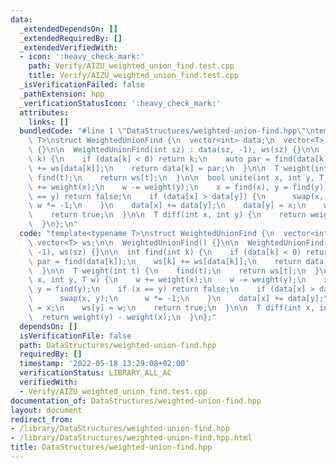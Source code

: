 ```yaml
---
data:
  _extendedDependsOn: []
  _extendedRequiredBy: []
  _extendedVerifiedWith:
  - icon: ':heavy_check_mark:'
    path: Verify/AIZU_weighted_union_find.test.cpp
    title: Verify/AIZU_weighted_union_find.test.cpp
  _isVerificationFailed: false
  _pathExtension: hpp
  _verificationStatusIcon: ':heavy_check_mark:'
  attributes:
    links: []
  bundledCode: "#line 1 \"DataStructures/weighted-union-find.hpp\"\ntemplate<typename\
    \ T>\nstruct WeightedUnionFind {\n  vector<int> data;\n  vector<T> ws;\n\n  WeightedUnionFind()\
    \ {}\n\n  WeightedUnionFind(int sz) : data(sz, -1), ws(sz) {}\n\n  int find(int\
    \ k) {\n    if (data[k] < 0) return k;\n    auto par = find(data[k]);\n    ws[k]\
    \ += ws[data[k]];\n    return data[k] = par;\n  }\n\n  T weight(int t) {\n   \
    \ find(t);\n    return ws[t];\n  }\n\n  bool unite(int x, int y, T w) {\n    w\
    \ += weight(x);\n    w -= weight(y);\n    x = find(x), y = find(y);\n    if (x\
    \ == y) return false;\n    if (data[x] > data[y]) {\n      swap(x, y);\n     \
    \ w *= -1;\n    }\n    data[x] += data[y];\n    data[y] = x;\n    ws[y] = w;\n\
    \    return true;\n  }\n\n  T diff(int x, int y) {\n    return weight(y) - weight(x);\n\
    \  }\n};\n"
  code: "template<typename T>\nstruct WeightedUnionFind {\n  vector<int> data;\n \
    \ vector<T> ws;\n\n  WeightedUnionFind() {}\n\n  WeightedUnionFind(int sz) : data(sz,\
    \ -1), ws(sz) {}\n\n  int find(int k) {\n    if (data[k] < 0) return k;\n    auto\
    \ par = find(data[k]);\n    ws[k] += ws[data[k]];\n    return data[k] = par;\n\
    \  }\n\n  T weight(int t) {\n    find(t);\n    return ws[t];\n  }\n\n  bool unite(int\
    \ x, int y, T w) {\n    w += weight(x);\n    w -= weight(y);\n    x = find(x),\
    \ y = find(y);\n    if (x == y) return false;\n    if (data[x] > data[y]) {\n\
    \      swap(x, y);\n      w *= -1;\n    }\n    data[x] += data[y];\n    data[y]\
    \ = x;\n    ws[y] = w;\n    return true;\n  }\n\n  T diff(int x, int y) {\n  \
    \  return weight(y) - weight(x);\n  }\n};"
  dependsOn: []
  isVerificationFile: false
  path: DataStructures/weighted-union-find.hpp
  requiredBy: []
  timestamp: '2022-05-18 13:29:08+02:00'
  verificationStatus: LIBRARY_ALL_AC
  verifiedWith:
  - Verify/AIZU_weighted_union_find.test.cpp
documentation_of: DataStructures/weighted-union-find.hpp
layout: document
redirect_from:
- /library/DataStructures/weighted-union-find.hpp
- /library/DataStructures/weighted-union-find.hpp.html
title: DataStructures/weighted-union-find.hpp
---
```

